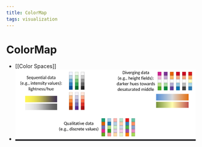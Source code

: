 ```yaml
---
title: ColorMap
tags: visualization
---
```


# ColorMap
- [[Color Spaces]]
- ![im](assets/Pasted%20Image%2020220411132754.png)




























































